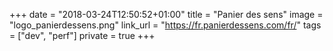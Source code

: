 +++
date = "2018-03-24T12:50:52+01:00"
title = "Panier des sens"
image = "logo_panierdessens.png"
link_url = "https://fr.panierdessens.com/fr/"
tags = ["dev", "perf"]
private = true
+++

